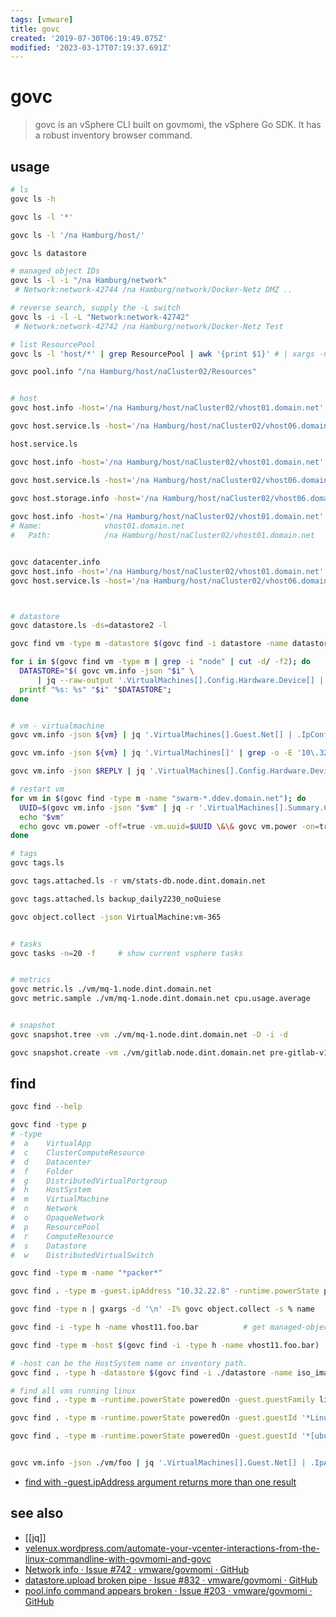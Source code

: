 ```yaml
---
tags: [vmware]
title: govc
created: '2019-07-30T06:19:49.075Z'
modified: '2023-03-17T07:19:37.691Z'
---
```


# govc

> govc is an vSphere CLI built on govmomi, the vSphere Go SDK. It has a robust inventory browser command.

## usage

```sh
# ls
govc ls -h

govc ls -l '*'

govc ls -l '/na Hamburg/host/'

govc ls datastore

# managed object IDs
govc ls -l -i "/na Hamburg/network"
 # Network:network-42744 /na Hamburg/network/Docker-Netz DMZ ..

# reverse search, supply the -L switch
govc ls -i -l -L "Network:network-42742"
 # Network:network-42742 /na Hamburg/network/Docker-Netz Test 

# list ResourcePool 
govc ls -l 'host/*' | grep ResourcePool | awk '{print $1}' # | xargs -n1 -t govc pool.info

govc pool.info "/na Hamburg/host/naCluster02/Resources"


# host
govc host.info -host='/na Hamburg/host/naCluster02/vhost01.domain.net'

govc host.service.ls -host='/na Hamburg/host/naCluster02/vhost06.domain.net'

host.service.ls

govc host.info -host='/na Hamburg/host/naCluster02/vhost01.domain.net'

govc host.service.ls -host='/na Hamburg/host/naCluster02/vhost06.domain.net'

govc host.storage.info -host='/na Hamburg/host/naCluster02/vhost06.domain.net'
 
govc host.info -host='/na Hamburg/host/naCluster02/vhost01.domain.net'
# Name:              vhost01.domain.net
#   Path:            /na Hamburg/host/naCluster02/vhost01.domain.net


govc datacenter.info                              
govc host.info -host='/na Hamburg/host/naCluster02/vhost01.domain.net'                           
govc host.service.ls -host='/na Hamburg/host/naCluster02/vhost06.domain.net'                              



# datastore
govc datastore.ls -ds=datastore2 -l

govc find vm -type m -datastore $(govc find -i datastore -name datastore3)

for i in $(govc find vm -type m | grep -i "node" | cut -d/ -f2); do
  DATASTORE="$( govc vm.info -json "$i" \
      | jq --raw-output '.VirtualMachines[].Config.Hardware.Device[] | select(.DeviceInfo.Label=="CD/DVD drive 1" ) | .Backing.FileName')";
  printf "%s: %s" "$i" "$DATASTORE";
done


# vm - virtualmachine
govc vm.info -json ${vm} | jq '.VirtualMachines[].Guest.Net[] | .IpConfig | .IpAddress'

govc vm.info -json ${vm} | jq '.VirtualMachines[]' | grep -o -E '10\.32\.[0-9]{1,3}\.[0-9]{1,3}';

govc vm.info -json $REPLY | jq '.VirtualMachines[].Config.Hardware.Device[] | select(.Key== 2000) | .CapacityInBytes';

# restart vm
for vm in $(govc find -type m -name "swarm-*.ddev.domain.net"); do
  UUID=$(govc vm.info -json "$vm" | jq -r '.VirtualMachines[].Summary.Config.Uuid');
  echo "$vm"
  echo govc vm.power -off=true -vm.uuid=$UUID \&\& govc vm.power -on=true -vm.uuid=$UUID;
done

# tags
govc tags.ls

govc tags.attached.ls -r vm/stats-db.node.dint.domain.net

govc tags.attached.ls backup_daily2230_noQuiese

govc object.collect -json VirtualMachine:vm-365


# tasks
govc tasks -n=20 -f     # show current vsphere tasks


# metrics
govc metric.ls ./vm/mq-1.node.dint.domain.net
govc metric.sample ./vm/mq-1.node.dint.domain.net cpu.usage.average


# snapshot
govc snapshot.tree -vm ./vm/mq-1.node.dint.domain.net -D -i -d

govc snapshot.create -vm ./vm/gitlab.node.dint.domain.net pre-gitlab-v12-upgrade
```

## find

```sh
govc find --help

govc find -type p                                  
# -type 
#  a    VirtualApp
#  c    ClusterComputeResource
#  d    Datacenter
#  f    Folder
#  g    DistributedVirtualPortgroup
#  h    HostSystem
#  m    VirtualMachine
#  n    Network
#  o    OpaqueNetwork
#  p    ResourcePool
#  r    ComputeResource
#  s    Datastore
#  w    DistributedVirtualSwitch

govc find -type m -name "*packer*"                                                # find vms which contain packer

govc find . -type m -guest.ipAddress "10.32.22.8" -runtime.powerState poweredOn   # find host by IP

govc find -type n | gxargs -d '\n' -I% govc object.collect -s % name              # find all network and get object-names

govc find -i -type h -name vhost11.foo.bar          # get managed-object-reference: "HostSystem:host-29240"

govc find -type m -host $(govc find -i -type h -name vhost11.foo.bar)

# -host can be the HostSystem name or inventory path.   
govc find . -type h -datastore $(govc find -i ./datastore -name iso_images)         # find hosts that have the datastore mounted using

# find all vms running linux
govc find . -type m -runtime.powerState poweredOn -guest.guestFamily linuxGuest

govc find . -type m -runtime.powerState poweredOn -guest.guestId '*Linux*'

govc find . -type m -runtime.powerState poweredOn -guest.guestId '*[ubuntu][Linux]*'


govc vm.info -json ./vm/foo | jq '.VirtualMachines[].Guest.Net[] | .IpAddress[0]'   # find vm and its ip
```

- [find with -guest.ipAddress argument returns more than one result](https://github.com/vmware/govmomi/issues/1089)

## see also

- [[jq]]
- [velenux.wordpress.com/automate-your-vcenter-interactions-from-the-linux-commandline-with-govmomi-and-govc](https://velenux.wordpress.com/2016/09/19/automate-your-vcenter-interactions-from-the-linux-commandline-with-govmomi-and-govc/)
- [Network info · Issue #742 · vmware/govmomi · GitHub](https://github.com/vmware/govmomi/issues/742)
- [datastore.upload broken pipe · Issue #832 · vmware/govmomi · GitHub](https://github.com/vmware/govmomi/issues/832)
- [pool.info command appears broken · Issue #203 · vmware/govmomi · GitHub](https://github.com/vmware/govmomi/issues/203#issuecomment-70699130)
